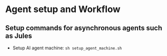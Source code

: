 # Agent setup and Workflow

## Setup commands for asynchronous agents such as Jules

- Setup AI agent machine: `sh setup_agent_machine.sh`

